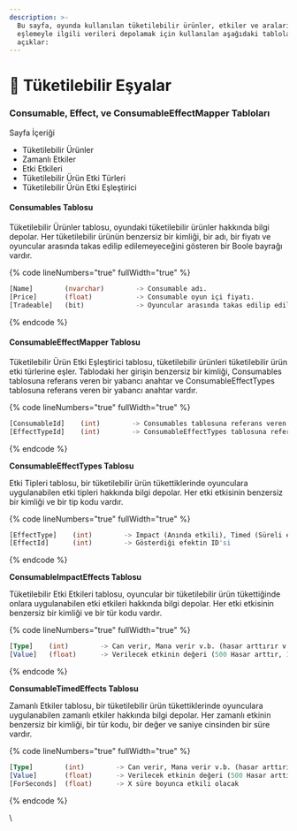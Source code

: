 ```yaml
---
description: >-
  Bu sayfa, oyunda kullanılan tüketilebilir ürünler, etkiler ve aralarındaki
  eşlemeyle ilgili verileri depolamak için kullanılan aşağıdaki tabloları
  açıklar:
---
```


# 🍹 Tüketilebilir Eşyalar

### &#x20;Consumable, Effect, ve ConsumableEffectMapper Tabloları

Sayfa İçeriği

* Tüketilebilir Ürünler
* Zamanlı Etkiler
* Etki Etkileri
* Tüketilebilir Ürün Etki Türleri
* Tüketilebilir Ürün Etki Eşleştirici

#### Consumables Tablosu

Tüketilebilir Ürünler tablosu, oyundaki tüketilebilir ürünler hakkında bilgi depolar. Her tüketilebilir ürünün benzersiz bir kimliği, bir adı, bir fiyatı ve oyuncular arasında takas edilip edilemeyeceğini gösteren bir Boole bayrağı vardır.

{% code lineNumbers="true" fullWidth="true" %}
```sql
[Name]        (nvarchar)        -> Consumable adı.
[Price]       (float)           -> Consumable oyun içi fiyatı.
[Tradeable]   (bit)             -> Oyuncular arasında takas edilip edilemeyeceğini
```
{% endcode %}

####

#### ConsumableEffectMapper Tablosu

Tüketilebilir Ürün Etki Eşleştirici tablosu, tüketilebilir ürünleri tüketilebilir ürün etki türlerine eşler. Tablodaki her girişin benzersiz bir kimliği, Consumables tablosuna referans veren bir yabancı anahtar ve ConsumableEffectTypes tablosuna referans veren bir yabancı anahtar vardır.

{% code lineNumbers="true" fullWidth="true" %}
```sql
[ConsumableId]    (int)        -> Consumables tablosuna referans veren bir anahtar.
[EffectTypeId]    (int)        -> ConsumableEffectTypes tablosuna referans veren bir anahtar.
```
{% endcode %}



**ConsumableEffectTypes Tablosu**

Etki Tipleri tablosu, bir tüketilebilir ürün tükettiklerinde oyunculara uygulanabilen etki tipleri hakkında bilgi depolar. Her etki etkisinin benzersiz bir kimliği ve bir tip kodu vardır.

{% code lineNumbers="true" fullWidth="true" %}
```sql
[EffectType]    (int)        -> Impact (Anında etkili), Timed (Süreli etkili)
[EffectId]      (int)        -> Gösterdiği efektin ID'si
```
{% endcode %}



**ConsumableImpactEffects Tablosu**

Tüketilebilir Etki Etkileri tablosu, oyuncular bir tüketilebilir ürün tükettiğinde onlara uygulanabilen etki etkileri hakkında bilgi depolar. Her etki etkisinin benzersiz bir kimliği ve bir tür kodu vardır.



{% code lineNumbers="true" fullWidth="true" %}
```sql
[Type]    (int)        -> Can verir, Mana verir v.b. (hasar arttırır v.b. özel durumlar)
[Value]   (float)      -> Verilecek etkinin değeri (500 Hasar arttır, 100 Can ver)
```
{% endcode %}



**ConsumableTimedEffects Tablosu**

Zamanlı Etkiler tablosu, bir tüketilebilir ürün tükettiklerinde oyunculara uygulanabilen zamanlı etkiler hakkında bilgi depolar. Her zamanlı etkinin benzersiz bir kimliği, bir tür kodu, bir değer ve saniye cinsinden bir süre vardır.

{% code lineNumbers="true" fullWidth="true" %}
```sql
[Type]        (int)        -> Can verir, Mana verir v.b. (hasar arttırır v.b. özel durumlar)
[Value]       (float)      -> Verilecek etkinin değeri (500 Hasar arttır, 100 Can ver)
[ForSeconds]  (float)      -> X süre boyunca etkili olacak
```
{% endcode %}

\
